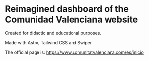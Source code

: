 # Reimagined dashboard of the Comunidad Valenciana website

Created for didactic and educational purposes.

Made with Astro, Tailwind CSS and Swiper

The official page is: https://www.comunitatvalenciana.com/es/inicio
